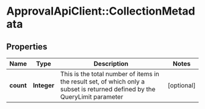# ApprovalApiClient::CollectionMetadata

## Properties
Name | Type | Description | Notes
------------ | ------------- | ------------- | -------------
**count** | **Integer** | This is the total number of items in the result set, of which only a subset is returned defined by the QueryLimit parameter | [optional] 


